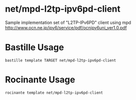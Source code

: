 # net/mpd-l2tp-ipv6pd-client
Sample implementation set of "L2TP-IPv6PD" client using mpd
http://www.ocn.ne.jp/ipv6/service/pdf/ocnipv6uni_ver1.0.pdf

# Bastille Usage
```shell
bastille template TARGET net/mpd-l2tp-ipv6pd-client
```

# Rocinante Usage
```shell
rocinante template net/mpd-l2tp-ipv6pd-client
```
